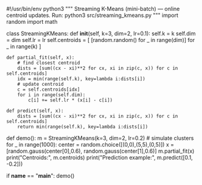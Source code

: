 #!/usr/bin/env python3
"""
Streaming K-Means (mini-batch) — online centroid updates.
Run: python3 src/streaming_kmeans.py
"""
import random
import math

class StreamingKMeans:
    def __init__(self, k=3, dim=2, lr=0.1):
        self.k = k
        self.dim = dim
        self.lr = lr
        self.centroids = [ [random.random() for _ in range(dim)] for _ in range(k) ]

    def partial_fit(self, x):
        # find closest centroid
        dists = [sum((cx - xi)**2 for cx, xi in zip(c, x)) for c in self.centroids]
        idx = min(range(self.k), key=lambda i:dists[i])
        # update centroid
        c = self.centroids[idx]
        for i in range(self.dim):
            c[i] += self.lr * (x[i] - c[i])

    def predict(self, x):
        dists = [sum((cx - xi)**2 for cx, xi in zip(c, x)) for c in self.centroids]
        return min(range(self.k), key=lambda i:dists[i])

def demo():
    m = StreamingKMeans(k=3, dim=2, lr=0.2)
    # simulate clusters
    for _ in range(1000):
        center = random.choice([(0,0),(5,5),(0,5)])
        x = [random.gauss(center[0],0.6), random.gauss(center[1],0.6)]
        m.partial_fit(x)
    print("Centroids:", m.centroids)
    print("Prediction example:", m.predict([0.1, -0.2]))

if __name__ == "__main__":
    demo()
